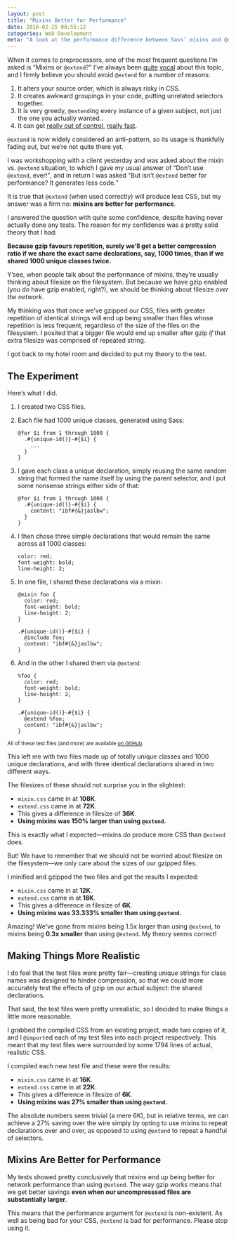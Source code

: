 ```yaml
---
layout: post
title: "Mixins Better for Performance"
date: 2016-02-25 08:55:12
categories: Web Development
meta: "A look at the performance difference between Sass’ mixins and @extend"
---
```


When it comes to preprocessors, one of the most frequent questions I’m asked is
<q>Mixins or `@extend`?</q> I’ve always been
[quite](/2014/01/extending-silent-classes-in-sass/)
[vocal](/2014/11/when-to-use-extend-when-to-use-a-mixin/) about this topic, and
I firmly believe you should avoid `@extend` for a number of reasons:

1. It alters your source order, which is always risky in CSS.
2. It creates awkward groupings in your code, putting unrelated selectors
   together.
3. It is very greedy, `@extend`ing every instance of a given subject, not just
   the one you actually wanted..
4. It can get [really out of
   control](https://twitter.com/droob/status/561161783239389185), [really
   fast](https://twitter.com/gaelmetais/status/564109775995437057).

`@extend` is now widely considered an anti-pattern, so its usage is thankfully
fading out, but we’re not quite there yet.

I was workshopping with a client yesterday and was asked about the mixin vs.
`@extend` situation, to which I gave my usual answer of <q>Don’t use `@extend`,
ever!</q>, and in return I was asked <q>But isn’t `@extend` better for
performance? It generates less code.</q>

It is true that `@extend` (when used correctly) will produce less CSS, but my
answer was a firm no: **mixins are better for performance**.

I answered the question with quite some confidence, despite having never
actually done any tests. The reason for my confidence was a pretty solid theory
that I had:

**Because gzip favours repetition, surely we’ll get a better compression ratio
if we share the exact same declarations, say, 1000 times, than if we shared
1000 unique classes twice.**

Y’see, when people talk about the performance of mixins, they’re usually
thinking about filesize on the filesystem. But because we have gzip enabled (you
_do_ have gzip enabled, right?), we should be thinking about filesize _over the
network_.

My thinking was that once we’ve gzipped our CSS, files with greater repetition
of identical strings will end up being smaller than files whose repetition is
less frequent, regardless of the size of the files on the filesystem. I posited
that a bigger file would end up smaller after gzip _if_ that extra filesize was
comprised of repeated string.

I got back to my hotel room and decided to put my theory to the test.

## The Experiment

Here’s what I did.

1. I created two CSS files.
2. Each file had 1000 unique classes, generated using Sass:

       @for $i from 1 through 1000 {
         .#{unique-id()}-#{$i} {
           ...
         }
       }
3. I gave each class a unique declaration, simply reusing the same random string
   that formed the name itself by using the parent selector, and I put some
   nonsense strings either side of that:

       @for $i from 1 through 1000 {
         .#{unique-id()}-#{$i} {
           content: "ibf#{&}jaslbw";
         }
       }
4. I then chose three simple declarations that would remain the same across all
   1000 classes:

       color: red;
       font-weight: bold;
       line-height: 2;
5. In one file, I shared these declarations via a mixin:

       @mixin foo {
         color: red;
         font-weight: bold;
         line-height: 2;
       }

       .#{unique-id()}-#{$i} {
         @include foo;
         content: "ibf#{&}jaslbw";
       }
6. And in the other I shared them via `@extend`:

       %foo {
         color: red;
         font-weight: bold;
         line-height: 2;
       }

       .#{unique-id()}-#{$i} {
         @extend %foo;
         content: "ibf#{&}jaslbw";
       }

<small>All of these test files (and more) are available [on
GitHub](https://github.com/csswizardry/extend-vs-mixin).</small>

This left me with two files made up of totally unique classes and 1000 unique
declarations, and with three identical declarations shared in two different
ways.

The filesizes of these should not surprise you in the slightest:

* `mixin.css` came in at **108K**.
* `extend.css` came in at **72K**.
* This gives a difference in filesize of **36K**.
* **Using mixins was 150% larger than using `@extend`.**

This is exactly what I expected—mixins _do_ produce more CSS than `@extend`
does.

But! We have to remember that we should not be worried about filesize on the
filesystem—we only care about the sizes of our gzipped files.

I minified and gzipped the two files and got the results I expected:

* `mixin.css` came in at **12K**.
* `extend.css` came in at **18K**.
* This gives a difference in filesize of **6K**.
* **Using mixins was 33.333% smaller than using `@extend`.**

Amazing! We’ve gone from mixins being 1.5x larger than using `@extend`, to
mixins being **0.3x smaller** than using `@extend`. My theory seems correct!

## Making Things More Realistic

I do feel that the test files were pretty fair—creating unique strings for class
names was designed to hinder compression, so that we could more accurately test
the effects of gzip on our actual subject: the shared declarations.

That said, the test files were pretty unrealistic, so I decided to make things a
little more reasonable.

I grabbed the compiled CSS from an existing project, made two copies of it, and
I `@import`ed each of my test files into each project respectively. This meant
that my test files were surrounded by some 1794 lines of actual, realistic CSS.

I compiled each new test file and these were the results:

* `mixin.css` came in at **16K**.
* `extend.css` came in at **22K**.
* This gives a difference in filesize of **6K**.
* **Using mixins was 27% smaller than using `@extend`.**

The absolute numbers seem trivial (a mere 6K), but in relative terms, we can
achieve a 27% saving over the wire simply by opting to use mixins to repeat
declarations over and over, as opposed to using `@extend` to repeat a handful of
selectors.

## Mixins Are Better for Performance

My tests showed pretty conclusively that mixins end up being better for network
performance than using `@extend`. The way gzip works means that we get better
savings **even when our uncompresssed files are substantially larger**.

This means that the performance argument for `@extend` is non-existent. As well
as being bad for your CSS, `@extend` is bad for performance. Please stop
using it.
